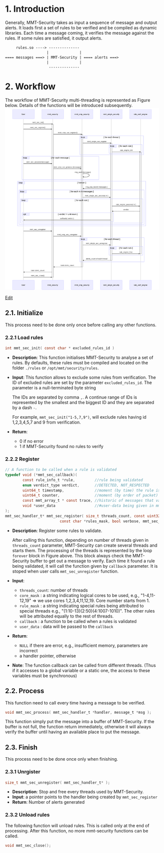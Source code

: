 # 1. Introduction
Generally, MMT-Security takes as input a sequence of message and output alerts. It loads first a set of rules to be verified and be compiled as dynamic libraries. Each time a message coming, it verifies the message against the rules. If some rules are satisfied, it output alerts.

```
     rules.so ----> --------------
                   |              |
==== messages ===> | MMT-Security | ==== alerts ===>
                   |              |
                    --------------
```

# 2. Workflow
The workflow of MMT-Security multi-threading is represented as Figure below. Details of the functions will be introduced subsequently.
![Workflow](smp_workflow.svg)

[Edit](https://knsv.github.io/mermaid/live_editor/#/edit/c2VxdWVuY2VEaWFncmFtClVzZXItPj4gbW10X3NtcF9zZWN1cml0eTogbW10X3NtcF9zZWNfcmVnaXN0ZXIoKQphY3RpdmF0ZSBtbXRfc21wX3NlY3VyaXR5Cmxvb3AgZm9yIGVhY2ggdGhyZWFkCm1tdF9zbXBfc2VjdXJpdHktPj4gbW10X3NpbmdsZV9zZWN1cml0eTogbW10X3NpbmdsZV9zZWNfcmVnaXN0ZXIKYWN0aXZhdGUgbW10X3NpbmdsZV9zZWN1cml0eQptbXRfc2luZ2xlX3NlY3VyaXR5LT4-IHJ1bGVfdmVyaWZfZW5naW5lOiBydWxlX2VuZ2luZV9pbml0CmFjdGl2YXRlIHJ1bGVfdmVyaWZfZW5naW5lCmVuZAoKVXNlci0-PiBtbXRfc21wX3NlY3VyaXR5OiBtbXRfc21wX3NlY19wcm9jZXNzIChtZXNzYWdlKQptbXRfc21wX3NlY3VyaXR5IC0-PiBtbXRfc21wX3NlY3VyaXR5OiByaW5nX3B1c2goIG1lc3NhZ2UgKQoKbG9vcCBmb3JldmVyCm1tdF9zaW5nbGVfc2VjdXJpdHkgLT4-IG1tdF9zbXBfc2VjdXJpdHk6IHJpbmdfcG9wX2J1cnN0KCBtZXNzYWdlcyApCgpsb29wIGZvciBlYWNoIG0gaW4gbWVzc2FnZXMKbW10X3NtcF9zZWN1cml0eSAtPj4gbW10X3NpbmdsZV9zZWN1cml0eTogbW10X3NpbmdsZV9zZWNfcHJvY2VzcyggbSApCm1tdF9zaW5nbGVfc2VjdXJpdHkgLT4-IHJ1bGVfdmVyaWZfZW5naW5lOiBydWxlX2VuZ2luZV9wcm9jZXNzKCBtICkKcnVsZV92ZXJpZl9lbmdpbmUgLS0-PiBtbXRfc2luZ2xlX3NlY3VyaXR5OiB2ZXJkaWN0CgpvcHQgdmVyZGljdCAhPSB1bmtub3duCm1tdF9zaW5nbGVfc2VjdXJpdHkgLT4-IG1tdF9zaW5nbGVfc2VjdXJpdHk6IGNhbGxiYWNrKCB2ZXJkaWN0ICkKZW5kCgplbmQKZW5kCgpVc2VyLT4-IG1tdF9zbXBfc2VjdXJpdHk6IG1tdF9zbXBfc2VjX3VucmVnaXN0ZXIKbG9vcCBmb3IgZWFjaCB0aHJlYWQKbW10X3NtcF9zZWN1cml0eS0-PiBtbXRfc2luZ2xlX3NlY3VyaXR5OiBtbXRfc2luZ2xlX3NlY191bnJlZ2lzdGVyCm1tdF9zaW5nbGVfc2VjdXJpdHktPj4gcnVsZV92ZXJpZl9lbmdpbmU6IHJ1bGVfZW5naW5lX2ZyZWUKZGVhY3RpdmF0ZSBydWxlX3ZlcmlmX2VuZ2luZQptbXRfc2luZ2xlX3NlY3VyaXR5IC0tPj4gbW10X3NtcF9zZWN1cml0eTogYWxlcnRzX2NvdW50IG9mIGVhY2ggcnVsZQpkZWFjdGl2YXRlIG1tdF9zaW5nbGVfc2VjdXJpdHkKZW5kCgptbXRfc21wX3NlY3VyaXR5IC0tPj4gVXNlcjogYWxlcnRzX2NvdW50CmRlYWN0aXZhdGUgbW10X3NtcF9zZWN1cml0eQ)

## 2.1. Initialize

This process need to be done only once before calling any other functions.

### 2.2.1 Load rules

````C
int mmt_sec_init( const char * excluded_rules_id )
````

- **Description**:
	This function initialises MMT-Security to analyse a set of rules. By defaults, these rules must be compiled and located on the folder `./rules` or `/opt/mmt/security/rules`.

- **Input**:
	This function allows to exclude some rules from verification. The ID of excluded rules are set by the parameter `excluded_rules_id`. The parameter is a null-terminated byte string

	The IDs are separated by comma `,`. A continue range of IDs is represented by the smallest and the biggest ID and they are separated by a dash `-`.

	For example, `mmt_sec_init("1-5,7,9")`, will exclude rules having id 1,2,3,4,5,7 and 9 from verification.

- **Return**:
   - 0 if no error
   - 1 if MMT-Security found no rules to verify


### 2.2.2 Register

```C
// A function to be called when a rule is validated
typedef void (*mmt_sec_callback)(
		const rule_info_t *rule,         //rule being validated
		enum verdict_type verdict,       //DETECTED, NOT_RESPECTED
		uint64_t timestamp,              //moment (by time) the rule is validated
		uint64_t counter,                //moment (by order of packet) the rule is validated
		const mmt_array_t * const trace, //historic of messages that validates the rule
		void *user_data                  //#user-data being given in mmt_sec_register_rules
);
mmt_sec_handler_t* mmt_sec_register( size_t threads_count, const uint32_t *cores_id, 
                         const char *rules_mask, bool verbose, mmt_sec_callback callback, void *args )
```

- **Description**: Register some rules to validate.
  
  After calling this function, depending on number of threads given in `threads_count` parameter, MMT-Security can create several threads and starts them. The processing of the threads is represented by the loop `forever` block in Figure above. This block always check the MMT-Security buffer to get out a message to verify. Each time it found a rule being validated, it will call the function given by `callback` parameter. It is stoped when user calls `mmt_sec_unregister` function.

- **Input**:
	+ `threads_count`: number of threads
   + `core_mask`    : a string indicating logical cores to be used,
   						  e.g., "1-4,11-12,19" => we use cores 1,2,3,4,11,12,19. Core number starts from 1.
   + `rule_mask`    : a string indicating special rules being attributed to special threads
   						e.g., "(1:10-13)(2:50)(4:1007-1010)".
    						The other rules will be attributed equally to the rest of threads.
   + `callback`     : a function to be called when a rules is validated
   + `user_data`    : data will be passed to the `callback`
- **Return**:
   + `NULL` if there are error, e.g., insufficient memory, parameters are incorrect
   + a handler pointer, otherwise
- **Note**:
	The function callback can be called from different threads. (Thus if it accesses	to a global variable or a static one, the access to these variables must be synchronous)




## 2.2. Process

This function need to call every time having a message to be verified.

```C
void mmt_sec_process( mmt_sec_handler_t *handler, message_t *msg );
```

This function simply put the message into a buffer of MMT-Security. If the buffer is not full, the function return immediately, otherwise it will always verify the buffer until having an available place to put the message.

## 2.3. Finish

This process need to be done once only when finishing. 

### 2.3.1 Unrgister
```C
size_t mmt_sec_unregister( mmt_sec_handler_t* );
```
 - **Description**: Stop and free every threads used by MMT-Security.
 - **Input**: a pointer points to the handler being created by `mmt_sec_register`
 - **Return**: Number of alerts generated

### 2.3.2 Unload rules

The following function will unload rules. This is called only at the end of processing. After this function, no more mmt-security functions can be called.

```C
void mmt_sec_close();
```